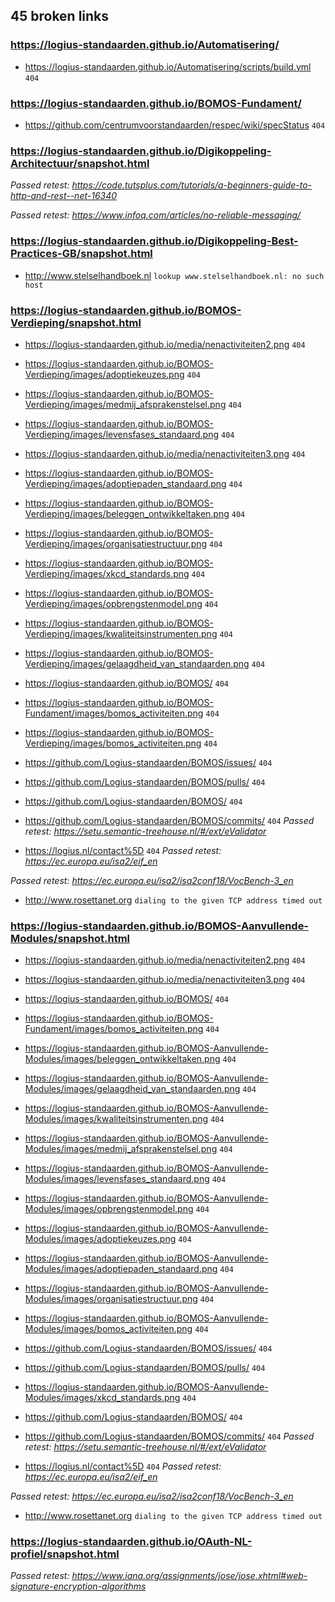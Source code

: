 ## 45 broken links

### https://logius-standaarden.github.io/Automatisering/
* https://logius-standaarden.github.io/Automatisering/scripts/build.yml `404`

### https://logius-standaarden.github.io/BOMOS-Fundament/
* https://github.com/centrumvoorstandaarden/respec/wiki/specStatus `404`

### https://logius-standaarden.github.io/Digikoppeling-Architectuur/snapshot.html
_Passed retest: https://code.tutsplus.com/tutorials/a-beginners-guide-to-http-and-rest--net-16340_

_Passed retest: https://www.infoq.com/articles/no-reliable-messaging/_


### https://logius-standaarden.github.io/Digikoppeling-Best-Practices-GB/snapshot.html
* http://www.stelselhandboek.nl `lookup www.stelselhandboek.nl: no such host`

### https://logius-standaarden.github.io/BOMOS-Verdieping/snapshot.html
* https://logius-standaarden.github.io/media/nenactiviteiten2.png `404`
* https://logius-standaarden.github.io/BOMOS-Verdieping/images/adoptiekeuzes.png `404`
* https://logius-standaarden.github.io/BOMOS-Verdieping/images/medmij_afsprakenstelsel.png `404`
* https://logius-standaarden.github.io/BOMOS-Verdieping/images/levensfases_standaard.png `404`
* https://logius-standaarden.github.io/media/nenactiviteiten3.png `404`
* https://logius-standaarden.github.io/BOMOS-Verdieping/images/adoptiepaden_standaard.png `404`
* https://logius-standaarden.github.io/BOMOS-Verdieping/images/beleggen_ontwikkeltaken.png `404`
* https://logius-standaarden.github.io/BOMOS-Verdieping/images/organisatiestructuur.png `404`
* https://logius-standaarden.github.io/BOMOS-Verdieping/images/xkcd_standards.png `404`
* https://logius-standaarden.github.io/BOMOS-Verdieping/images/opbrengstenmodel.png `404`
* https://logius-standaarden.github.io/BOMOS-Verdieping/images/kwaliteitsinstrumenten.png `404`
* https://logius-standaarden.github.io/BOMOS-Verdieping/images/gelaagdheid_van_standaarden.png `404`
* https://logius-standaarden.github.io/BOMOS/ `404`
* https://logius-standaarden.github.io/BOMOS-Fundament/images/bomos_activiteiten.png `404`
* https://logius-standaarden.github.io/BOMOS-Verdieping/images/bomos_activiteiten.png `404`
* https://github.com/Logius-standaarden/BOMOS/issues/ `404`
* https://github.com/Logius-standaarden/BOMOS/pulls/ `404`
* https://github.com/Logius-standaarden/BOMOS/ `404`
* https://github.com/Logius-standaarden/BOMOS/commits/ `404`
_Passed retest: https://setu.semantic-treehouse.nl/#/ext/eValidator_

* https://logius.nl/contact%5D `404`
_Passed retest: https://ec.europa.eu/isa2/eif_en_

_Passed retest: https://ec.europa.eu/isa2/isa2conf18/VocBench-3_en_

* http://www.rosettanet.org `dialing to the given TCP address timed out`

### https://logius-standaarden.github.io/BOMOS-Aanvullende-Modules/snapshot.html
* https://logius-standaarden.github.io/media/nenactiviteiten2.png `404`
* https://logius-standaarden.github.io/media/nenactiviteiten3.png `404`
* https://logius-standaarden.github.io/BOMOS/ `404`
* https://logius-standaarden.github.io/BOMOS-Fundament/images/bomos_activiteiten.png `404`
* https://logius-standaarden.github.io/BOMOS-Aanvullende-Modules/images/beleggen_ontwikkeltaken.png `404`
* https://logius-standaarden.github.io/BOMOS-Aanvullende-Modules/images/gelaagdheid_van_standaarden.png `404`
* https://logius-standaarden.github.io/BOMOS-Aanvullende-Modules/images/kwaliteitsinstrumenten.png `404`
* https://logius-standaarden.github.io/BOMOS-Aanvullende-Modules/images/medmij_afsprakenstelsel.png `404`
* https://logius-standaarden.github.io/BOMOS-Aanvullende-Modules/images/levensfases_standaard.png `404`
* https://logius-standaarden.github.io/BOMOS-Aanvullende-Modules/images/opbrengstenmodel.png `404`
* https://logius-standaarden.github.io/BOMOS-Aanvullende-Modules/images/adoptiekeuzes.png `404`
* https://logius-standaarden.github.io/BOMOS-Aanvullende-Modules/images/adoptiepaden_standaard.png `404`
* https://logius-standaarden.github.io/BOMOS-Aanvullende-Modules/images/organisatiestructuur.png `404`
* https://logius-standaarden.github.io/BOMOS-Aanvullende-Modules/images/bomos_activiteiten.png `404`
* https://github.com/Logius-standaarden/BOMOS/issues/ `404`
* https://github.com/Logius-standaarden/BOMOS/pulls/ `404`
* https://logius-standaarden.github.io/BOMOS-Aanvullende-Modules/images/xkcd_standards.png `404`
* https://github.com/Logius-standaarden/BOMOS/ `404`
* https://github.com/Logius-standaarden/BOMOS/commits/ `404`
_Passed retest: https://setu.semantic-treehouse.nl/#/ext/eValidator_

* https://logius.nl/contact%5D `404`
_Passed retest: https://ec.europa.eu/isa2/eif_en_

_Passed retest: https://ec.europa.eu/isa2/isa2conf18/VocBench-3_en_

* http://www.rosettanet.org `dialing to the given TCP address timed out`

### https://logius-standaarden.github.io/OAuth-NL-profiel/snapshot.html
_Passed retest: https://www.iana.org/assignments/jose/jose.xhtml#web-signature-encryption-algorithms_

